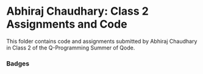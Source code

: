# Abhiraj Chaudhary: Class 2 Assignments and Code
This folder contains code and assignments submitted by Abhiraj Chaudhary in Class 2 of the Q-Programming Summer of Qode.
### Badges